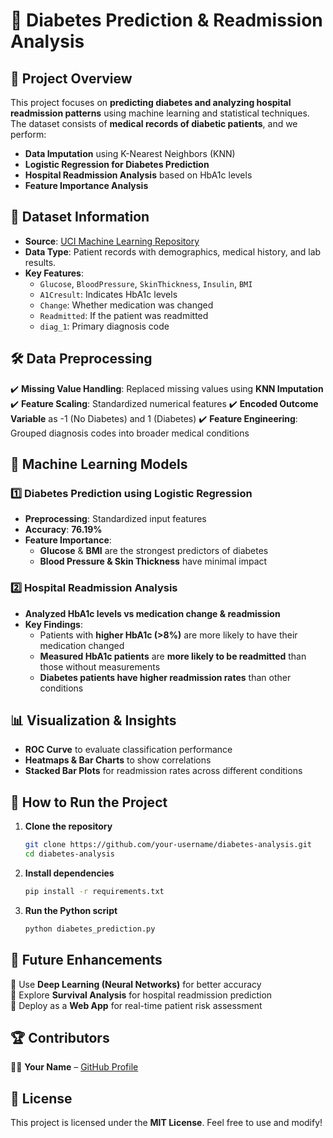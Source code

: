 # 🏥 Diabetes Prediction & Readmission Analysis

## 📌 Project Overview
This project focuses on **predicting diabetes and analyzing hospital readmission patterns** using machine learning and statistical techniques. The dataset consists of **medical records of diabetic patients**, and we perform:
- **Data Imputation** using K-Nearest Neighbors (KNN)
- **Logistic Regression for Diabetes Prediction**
- **Hospital Readmission Analysis** based on HbA1c levels
- **Feature Importance Analysis**

## 📂 Dataset Information
- **Source**: [UCI Machine Learning Repository](https://archive.ics.uci.edu/ml/machine-learning-databases/00296/dataset_diabetes.zip)
- **Data Type**: Patient records with demographics, medical history, and lab results.
- **Key Features**:
  - `Glucose`, `BloodPressure`, `SkinThickness`, `Insulin`, `BMI`
  - `A1Cresult`: Indicates HbA1c levels
  - `Change`: Whether medication was changed
  - `Readmitted`: If the patient was readmitted
  - `diag_1`: Primary diagnosis code

## 🛠️ Data Preprocessing
✔️ **Missing Value Handling**: Replaced missing values using **KNN Imputation**
✔️ **Feature Scaling**: Standardized numerical features
✔️ **Encoded Outcome Variable** as -1 (No Diabetes) and 1 (Diabetes)
✔️ **Feature Engineering**: Grouped diagnosis codes into broader medical conditions

## 🤖 Machine Learning Models
### **1️⃣ Diabetes Prediction using Logistic Regression**
- **Preprocessing**: Standardized input features
- **Accuracy**: **76.19%**
- **Feature Importance**:
  - **Glucose** & **BMI** are the strongest predictors of diabetes
  - **Blood Pressure & Skin Thickness** have minimal impact

### **2️⃣ Hospital Readmission Analysis**
- **Analyzed HbA1c levels vs medication change & readmission**
- **Key Findings**:
  - Patients with **higher HbA1c (>8%)** are more likely to have their medication changed
  - **Measured HbA1c patients** are **more likely to be readmitted** than those without measurements
  - **Diabetes patients have higher readmission rates** than other conditions

## 📊 Visualization & Insights
- **ROC Curve** to evaluate classification performance
- **Heatmaps & Bar Charts** to show correlations
- **Stacked Bar Plots** for readmission rates across different conditions

## 📌 How to Run the Project
1. **Clone the repository**
   ```bash
   git clone https://github.com/your-username/diabetes-analysis.git
   cd diabetes-analysis
   ```
2. **Install dependencies**
   ```bash
   pip install -r requirements.txt
   ```
3. **Run the Python script**
   ```bash
   python diabetes_prediction.py
   ```

## 🚀 Future Enhancements
🔹 Use **Deep Learning (Neural Networks)** for better accuracy  
🔹 Explore **Survival Analysis** for hospital readmission prediction  
🔹 Deploy as a **Web App** for real-time patient risk assessment  

## 🏆 Contributors
👨‍💻 **Your Name** – [GitHub Profile](https://github.com/your-username)

## 📜 License
This project is licensed under the **MIT License**. Feel free to use and modify!
